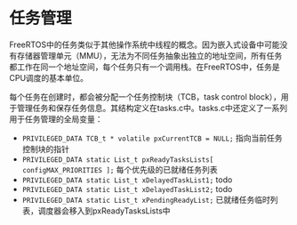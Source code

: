 # 任务管理

FreeRTOS中的任务类似于其他操作系统中线程的概念。因为嵌入式设备中可能没有存储器管理单元（MMU），无法为不同任务抽象出独立的地址空间，所有任务都工作在同一个地址空间，每个任务只有一个调用栈。在FreeRTOS中，任务是CPU调度的基本单位。

每个任务在创建时，都会被分配一个任务控制块（TCB，task control block），用于管理任务和保存任务信息。其结构定义在tasks.c中。tasks.c中还定义了一系列用于任务管理的全局变量：

* `PRIVILEGED_DATA TCB_t * volatile pxCurrentTCB = NULL;` 指向当前任务控制块的指针
* `PRIVILEGED_DATA static List_t pxReadyTasksLists[ configMAX_PRIORITIES ];` 每个优先级的已就绪任务列表
* `PRIVILEGED_DATA static List_t xDelayedTaskList1;` todo
* `PRIVILEGED_DATA static List_t xDelayedTaskList2;` todo
* `PRIVILEGED_DATA static List_t xPendingReadyList;` 已就绪任务临时列表，调度器会移入到pxReadyTasksLists中